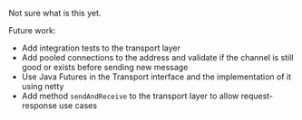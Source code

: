 Not sure what is this yet.

Future work:
 - Add integration tests to the transport layer
 - Add pooled connections to the address and validate if the channel is still good or exists before sending new message
 - Use Java Futures in the Transport interface and the implementation of it using netty
 - Add method `sendAndReceive` to the transport layer to allow request-response use cases